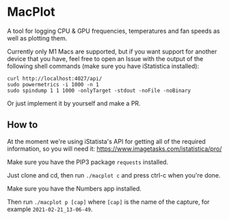 # MacPlot

A tool for logging CPU & GPU frequencies, temperatures
and fan speeds as well as plotting them.

Currently only M1 Macs are supported, but if you want support for another device
that you have, feel free to open an Issue with the output of the following
shell commands (make sure you have iStatistica installed):
```
curl http://localhost:4027/api/
sudo powermetrics -i 1000 -n 1
sudo spindump 1 1 1000 -onlyTarget -stdout -noFile -noBinary
```
Or just implement it by yourself and make a PR.

## How to

At the moment we're using iStatista's API for getting all of the required
information, so you will need it: https://www.imagetasks.com/istatistica/pro/

Make sure you have the PIP3 package `requests` installed.

Just clone and cd, then run `./macplot c` and press ctrl-c when you're done.

Make sure you have the Numbers app installed.

Then run `./macplot p [cap]` where `[cap]` is the name of the capture, for
example `2021-02-21_13-06-49`.
